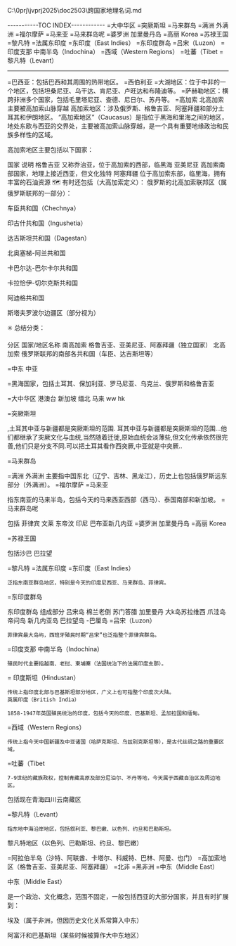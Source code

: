 
C:\0prj\jvprj2025\doc2503\跨国家地理名词.md

-----------TOC INDEX------------
=大中华区
=突厥斯坦
=马来群岛
=满洲 外满洲
=福尔摩萨
=马来亚
=马来群岛呢
=婆罗洲 加里曼丹岛
=高丽 Korea
=苏禄王国
=黎凡特
=法属东印度
=东印度（East Indies）
=东印度群岛
=吕宋（Luzon）
=印度支那    中南半岛（Indochina）
=西域（Western Regions）
=吐蕃（Tibet
=黎凡特（Levant）

---------------------------

=巴西亚：包括巴西和其周围的热带地区。
=西伯利亚
=大湖地区：位于中非的一个地区，包括坦桑尼亚、乌干达、肯尼亚、卢旺达和布隆迪等。
=萨赫勒地区：横跨非洲多个国家，包括毛里塔尼亚、查德、尼日尔、苏丹等。
=高加索 北高加索  主要被高加索山脉穿越
高加索地区：涉及俄罗斯、格鲁吉亚、阿塞拜疆和部分土耳其和伊朗地区。
“高加索地区”（Caucasus）是指位于黑海和里海之间的地区，地处东欧与西亚的交界处，主要被高加索山脉穿越，是一个具有重要地缘政治和民族多样性的区域。

高加索地区主要包括以下国家：

国家	说明
格鲁吉亚	又称乔治亚，位于高加索的西部，临黑海
亚美尼亚	高加索南部国家，地理上接近西亚，但文化独特
阿塞拜疆	位于高加索东部，临里海，拥有丰富的石油资源
🗺️ 有时还包括（大高加索定义）：
俄罗斯的北高加索联邦区（属俄罗斯联邦的一部分）：

车臣共和国（Chechnya）

印古什共和国（Ingushetia）

达吉斯坦共和国（Dagestan）

北奥塞梯-阿兰共和国

卡巴尔达-巴尔卡尔共和国

卡拉恰伊-切尔克斯共和国

阿迪格共和国

斯塔夫罗波尔边疆区（部分视为）

✳️ 总结分类：

分区	国家/地区名称
南高加索	格鲁吉亚、亚美尼亚、阿塞拜疆（独立国家）
北高加索	俄罗斯联邦的南部各共和国（车臣、达吉斯坦等）


=中东 中亚

=黑海国家，包括土耳其、保加利亚、罗马尼亚、乌克兰、俄罗斯和格鲁吉亚

=大中华区 
港澳台 新加坡 缅北 马来 ww hk


=突厥斯坦

,土耳其中亚与新疆都是突厥斯坦的范围.
耳其中亚与新疆都是突厥斯坦的范围...他们都继承了突厥文化与血统,当然随着迁徙,原始血统会淡薄些,但文化传承依然很完善,他们只是分支不同.可以把土耳其看作西突厥,中亚就是中突厥..


=马来群岛


=满洲 外满洲
主要指中国东北（辽宁、吉林、黑龙江），历史上也包括俄罗斯远东部分（外满洲）。
=福尔摩萨
=马来亚

指东南亚的马来半岛，包括今天的马来西亚西部（西马）、泰国南部和新加坡。
=马来群岛呢

包括 菲律宾  文莱 东帝汶 印尼 巴布亚新几内亚
=婆罗洲 加里曼丹岛
=高丽 Korea

=苏禄王国

包括沙巴 巴拉望 

=黎凡特
=法属东印度
=东印度（East Indies）

    泛指东南亚群岛地区，特别是今天的印度尼西亚、马来群岛、菲律宾。
=东印度群岛

东印度群岛  组成部分 吕宋岛 棉兰老倒 苏门答腊 加里曼丹 大k岛苏拉维西  爪洼岛 帝问岛  新几内亚岛 巴拉望岛 -巴厘岛
=吕宋（Luzon）

    菲律宾最大岛屿，西班牙殖民时期“吕宋”也泛指整个菲律宾群岛。

=印度支那    中南半岛（Indochina）

    殖民时代主要指越南、老挝、柬埔寨（法国统治下的法属印度支那）。

 = 印度斯坦（Hindustan）

    传统上指印度北部与巴基斯坦部分地区，广义上也可指整个印度次大陆。
    英属印度（British India）

    1858-1947年英国殖民统治的印度，包括今天的印度、巴基斯坦、孟加拉国和缅甸。
=西域（Western Regions）

    传统上指今天中国新疆及中亚诸国（哈萨克斯坦、乌兹别克斯坦等），是古代丝绸之路的重要区域。

=吐蕃（Tibet

    7-9世纪的藏族政权，控制青藏高原及部分尼泊尔、不丹等地，今天属于西藏自治区及周边地区。
包括现在青海四川云南藏区

=黎凡特（Levant）

    指东地中海沿岸地区，包括叙利亚、黎巴嫩、以色列、约旦和巴勒斯坦。
黎凡特地区（以色列、巴勒斯坦、约旦、黎巴嫩）

=阿拉伯半岛（沙特、阿联酋、卡塔尔、科威特、巴林、阿曼、也门）
=高加索地区（格鲁吉亚、亚美尼亚、阿塞拜疆）
=北非
=黑非洲
=中东（Middle East）

中东（Middle East）

是一个政治、文化概念，范围不固定，一般包括西亚的大部分国家，并且有时扩展到：

埃及（属于非洲，但因历史文化关系常算入中东）

阿富汗和巴基斯坦（某些时候被算作大中东地区）

